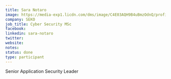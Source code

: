 ```yaml
---
title: Sara Notaro
image: https://media-exp1.licdn.com/dms/image/C4E03AQH9B4uBmzOdnQ/profile-displayphoto-shrink_800_800/0?e=1596672000&v=beta&t=gNrODo1Hzut4wCKE8Lqmd0e2GQtFoUoCejw9d8cwkpw
company: SEKO
job_title: Cyber Security MSc
facebook: 
linkedin: sara-notaro
twitter: 
website:
notes:
status: done
type: participant
---
```


Senior Application Security Leader
<!-- put more details about participant here -->
